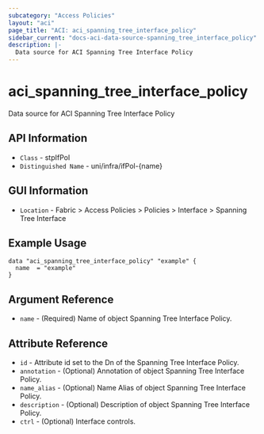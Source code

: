 ```yaml
---
subcategory: "Access Policies"
layout: "aci"
page_title: "ACI: aci_spanning_tree_interface_policy"
sidebar_current: "docs-aci-data-source-spanning_tree_interface_policy"
description: |-
  Data source for ACI Spanning Tree Interface Policy
---
```


# aci_spanning_tree_interface_policy

Data source for ACI Spanning Tree Interface Policy

## API Information

- `Class` - stpIfPol
- `Distinguished Name` - uni/infra/ifPol-{name}

## GUI Information

- `Location` - Fabric > Access Policies > Policies > Interface > Spanning Tree Interface

## Example Usage

```hcl
data "aci_spanning_tree_interface_policy" "example" {
  name  = "example"
}
```

## Argument Reference

- `name` - (Required) Name of object Spanning Tree Interface Policy.

## Attribute Reference

* `id` - Attribute id set to the Dn of the Spanning Tree Interface Policy.
* `annotation` - (Optional) Annotation of object Spanning Tree Interface Policy.
* `name_alias` - (Optional) Name Alias of object Spanning Tree Interface Policy.
* `description` - (Optional) Description of object Spanning Tree Interface Policy.
* `ctrl` - (Optional) Interface controls.
